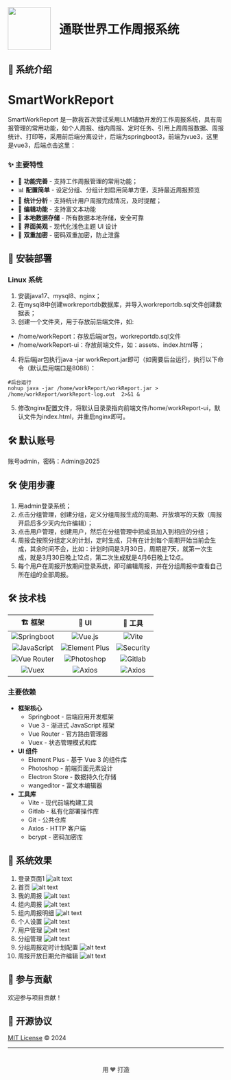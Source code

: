 
<div style="display: flex; align-items: center; gap: 20px;">
  <img src="src\assets\logo.pngg" alt="" style="height: 100px;"/>
  <div style="margin: 0;">
    <h1 style="margin: 0;">通联世界工作周报系统</h1>
  </div>
</div>

<font style="color:#666;"></font>

## 🌟 系统介绍
# SmartWorkReport
SmartWorkReport 是一款我首次尝试采用LLM辅助开发的工作周报系统，具有周报管理的常用功能，如个人周报、组内周报、定时任务、引用上周周报数据、周报统计、打印等，采用前后端分离设计，后端为springboot3，前端为vue3，这里是vue3，后端点击这里：

### ✨ 主要特性
+ 🤖 **功能完善** - 支持工作周报管理的常用功能；
+ 📊 **配置简单** - 设定分组、分组计划启用简单方便，支持最近周报预览
+ 📝 **统计分析** - 支持统计用户周报完成情况，及时提醒；
+ 🎨 **编辑功能** - 支持富文本功能
+ 💾 **本地数据存储** - 所有数据本地存储，安全可靠
+ 🌈 **界面美观** - 现代化浅色主题 UI 设计
+ 🌈 **双重加密** - 密码双重加密，防止泄露

## 🌟 安装部署

### Linux 系统
1. 安装java17、mysql8、nginx；
2. 在mysql8中创建workreportdb数据库，并导入workreportdb.sql文件创建数据表；
3. 创建一个文件夹，用于存放前后端文件，如:
+ /home/workReport：存放后端jar包，workreportdb.sql文件
+ /home/workReport-ui：存放前端文件，如：assets、index.html等；
4. 将后端jar包执行java -jar workReport.jar即可（如需要后台运行，执行以下命令（默认启用端口是8088）：
```shell
#后台运行
nohup java -jar /home/workReport/workReport.jar > /home/workReport/workReport-log.out  2>&1 &
```
5. 修改nginx配置文件，将默认目录录指向前端文件/home/workReport-ui，默认文件为index.html，并重启nginx即可。

## 🛠️ 默认账号
账号admin，密码：Admin@2025

## 🛠️ 使用步骤
1. 用admin登录系统；
2. 点击分组管理，创建分组，定义分组周报生成的周期、开放填写的天数（周报开启后多少天内允许编辑）；
3. 点击用户管理，创建用户，然后在分组管理中把成员加入到相应的分组；
4. 周报会按照分组定义的计划，定时生成，只有在计划每个周期开始当前会生成，其余时间不会，比如：计划时间是3月30日，周期是7天，就第一次生成，就是3月30日晚上12点，第二次生成就是4月6日晚上12点。
5. 每个用户在周报开放期间登录系统，即可编辑周报，并在分组周报中查看自己所在组的全部周报。

## 🛠️ 技术栈

<div align="center" style="width: 100%; max-width: 800px; margin: 0 auto;">

| 🏗️ 框架 | 🎨 UI | 🔧 工具 |
|:-------------:|:-------------:|:-------------:|
| ![Springboot](https://img.shields.io/badge/Springboot-brightgreen?logo=springboot)| ![Vue.js](https://img.shields.io/badge/-Vue.js-4FC08D?style=flat-square&logo=vue.js&logoColor=white) | ![Vite](https://img.shields.io/badge/-Vite-646CFF?style=flat-square&logo=vite&logoColor=white) |
| ![JavaScript](https://img.shields.io/badge/-JavaScript-F7DF1E?style=flat-square&logo=javascript&logoColor=black) | ![Element Plus](https://img.shields.io/badge/-Element%20Plus-409EFF?style=flat-square&logo=element&logoColor=white) | ![Security](https://img.shields.io/badge/springsecurity-brightgreen?logo=springsecurity) |
| ![Vue Router](https://img.shields.io/badge/-Vue%20Router-42B983?style=flat-square&logo=vue.js&logoColor=white) | ![Photoshop](https://img.shields.io/badge/Photoshop-brightgreen?logo=Photoshop) | ![Gitlab](https://img.shields.io/badge/Gitlab-brightgreen?logo=Gitlab) |
| ![Vuex](https://img.shields.io/badge/-Vuex-42B983?style=flat-square&logo=vue.js&logoColor=white) | ![Axios](https://img.shields.io/badge/Electron%20Store-brightgreen?logo=Electron%20Store) | ![Axios](https://img.shields.io/badge/Axios-brightgreen?logo=Axios) |

</div>

### 主要依赖
+ **框架核心**
    - Springboot - 后端应用开发框架
    - Vue 3 - 渐进式 JavaScript 框架
    - Vue Router - 官方路由管理器
    - Vuex - 状态管理模式和库
+ **UI 组件**
    - Element Plus - 基于 Vue 3 的组件库
    - Photoshop - 前端页面元素设计
    - Electron Store - 数据持久化存储
    - wangeditor - 富文本编辑器
+ **工具库**
    - Vite - 现代前端构建工具
    - Gitlab - 私有化部署操作库
    - Git - 公共仓库
    - Axios - HTTP 客户端
    - bcrypt - 密码加密库

## 🌟 系统效果
1. 登录页面1
![alt text](/src/assets/images/image.png)
2. 首页
![alt text](/src/assets/images/image-1.png)
3. 我的周报
![alt text](/src/assets/images/image-2.png)
4. 组内周报
![alt text](/src/assets/images/image-9.png)
5. 组内周报明细
![alt text](/src/assets/images/image-4.png)
6. 个人设置
![alt text](/src/assets/images/image-5.png)
7. 用户管理
![alt text](/src/assets/images/image-6.png)
8. 分组管理
![alt text](/src/assets/images/image-7.png)
9. 分组周报定时计划配置
![alt text](/src/assets/images/image-8.png)
10. 周报开放日期允许编辑
![alt text](/src/assets/images/image-3.png)

## 🤝 参与贡献
欢迎参与项目贡献！

## 📄 开源协议
[MIT License](https://github.com/Estelle925/SmartBrief/blob/main/LICENSE) © 2024 

---

<p align="center" style="margin-top: 40px; color: #666;">
   <b>用 ❤️ 打造</b>
</p>

